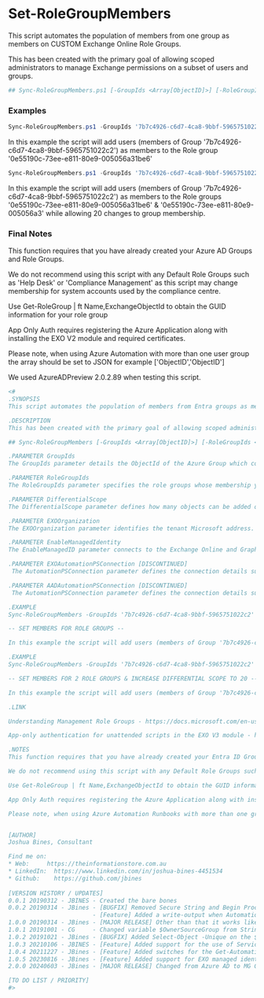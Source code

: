 # Set-RoleGroupMembers
This script automates the population of members from one group as members on CUSTOM Exchange Online Role Groups.  

This has been created with the primary goal of allowing scoped administrators to manage Exchange permissions on a subset of users and groups.  

```powershell
## Sync-RoleGroupMembers.ps1 [-GroupIds <Array[ObjectID]>] [-RoleGroupIds <Array[GUID]>] [-EXOOrganization <string[*.onmicrosoft.com]>] [-EnableManagedIdentity <BOOL[True|False]>]

```

### Examples
```powershell
Sync-RoleGroupMembers.ps1 -GroupIds '7b7c4926-c6d7-4ca8-9bbf-5965751022c2' -RoleGroupIds '0e55190c-73ee-e811-80e9-005056a31be6'
```
In this example the script will add users (members of Group '7b7c4926-c6d7-4ca8-9bbf-5965751022c2') as members to the Role group '0e55190c-73ee-e811-80e9-005056a31be6'


```powershell
Sync-RoleGroupMembers.ps1 -GroupIds '7b7c4926-c6d7-4ca8-9bbf-5965751022c2' -RoleGroupIds "0e55190c-73ee-e811-80e9-005056a31be6","0e55190c-73ee-e811-80e9-005056a3" -DifferentialScope 20
```
In this example the script will add users (members of Group '7b7c4926-c6d7-4ca8-9bbf-5965751022c2') as members to the Role groups '0e55190c-73ee-e811-80e9-005056a31be6' & '0e55190c-73ee-e811-80e9-005056a3' while allowing 20 changes to group membership.

 
### Final Notes
This function requires that you have already created your Azure AD Groups and Role Groups.

We do not recommend using this script with any Default Role Groups such as 'Help Desk' or 'Compliance Management' as this script may change membership for system accounts used by the compliance centre.

Use Get-RoleGroup | ft Name,ExchangeObjectId to obtain the GUID information for your role group

App Only Auth requires registering the Azure Application along with installing the EXO V2 module and required certificates. 

Please note, when using Azure Automation with more than one user group the array should be set to JSON for example ['ObjectID','ObjectID']

We used AzureADPreview 2.0.2.89 when testing this script. 

```powershell
<#
.SYNOPSIS
This script automates the population of members from Entra groups as members on Exchange Online Role Groups.  

.DESCRIPTION
This has been created with the primary goal of allowing scoped administrators to manage Exchange permissions on a subset of users.  

## Sync-RoleGroupMembers [-GroupIds <Array[ObjectID]>] [-RoleGroupIds <Array[GUID]>] [-EXOOrganization <string[*.onmicrosoft.com]>] [-EnableManagedIdentity <BOOL[True|False]>]

.PARAMETER GroupIds
The GroupIds parameter details the ObjectId of the Azure Group which contains all the desired owners as members of one group.

.PARAMETER RoleGroupIds
The RoleGroupIds parameter specifies the role groups whose membership you want to modify. This can be found by running Get-RoleGroup <Name> | FL Name,*guid*

.PARAMETER DifferentialScope
The DifferentialScope parameter defines how many objects can be added or removed from the Role Groups in a single operation of the script. The goal of this setting is throttle bulk changes to limit the impact of misconfiguration by an administrator. What value you choose here will be dictated by your userbase and your script schedule. The default value is set to 10 Objects. 

.PARAMETER EXOOrganization
The EXOOrganization parameter identifies the tenant Microsoft address. For example 'consto.onmicrosoft.com'. 

.PARAMETER EnableManagedIdentity
The EnableManagedID parameter connects to the Exchange Online and Graph Module via a Managed Identity. Without this switch the script will require manually connecting to these modules.

.PARAMETER EXOAutomationPSConnection [DISCONTINUED]
 The AutomationPSConnection parameter defines the connection details such as AppID, Tenant ID. Parameter must be used with -EXOAutomationPSCertificate & -EXOOrganization.

.PARAMETER AADAutomationPSConnection [DISCONTINUED]
 The AutomationPSConnection parameter defines the connection details such as AppID, Tenant ID. Parameter must be used with -AADAutomationPSCertificate.

.EXAMPLE
Sync-RoleGroupMembers -GroupIds '7b7c4926-c6d7-4ca8-9bbf-5965751022c2' -RoleGroupIds '0e55190c-73ee-e811-80e9-005056a31be6'

-- SET MEMBERS FOR ROLE GROUPS --

In this example the script will add users (members of Group '7b7c4926-c6d7-4ca8-9bbf-5965751022c2') as members to the Role group '0e55190c-73ee-e811-80e9-005056a31be6'

.EXAMPLE
Sync-RoleGroupMembers -GroupIds '7b7c4926-c6d7-4ca8-9bbf-5965751022c2' -RoleGroupIds "0e55190c-73ee-e811-80e9-005056a31be6","0e55190c-73ee-e811-80e9-005056a3" -DifferentialScope 20

-- SET MEMBERS FOR 2 ROLE GROUPS & INCREASE DIFFERENTIAL SCOPE TO 20 --

In this example the script will add users (members of Group '7b7c4926-c6d7-4ca8-9bbf-5965751022c2') as members to the Role groups '0e55190c-73ee-e811-80e9-005056a31be6' & '0e55190c-73ee-e811-80e9-005056a3' while allowing 20 changes to group membership.

.LINK

Understanding Management Role Groups - https://docs.microsoft.com/en-us/exchange/understanding-management-role-groups-exchange-2013-help 

App-only authentication for unattended scripts in the EXO V3 module - https://docs.microsoft.com/en-us/powershell/exchange/app-only-auth-powershell-v2?view=exchange-ps

.NOTES
This function requires that you have already created your Entra ID Groups and Role Groups.

We do not recommend using this script with any Default Role Groups such as 'Help Desk' or 'Compliance Management' as this script may change membership for system accounts used by the defender portal.

Use Get-RoleGroup | ft Name,ExchangeObjectId to obtain the GUID information for your role group

App Only Auth requires registering the Azure Application along with installing the EXO V3 module and required certificates. 

Please note, when using Azure Automation Runbooks with more than one group the array should be set to JSON for example ['ObjectID','ObjectID']


[AUTHOR]
Joshua Bines, Consultant

Find me on:
* Web:     https://theinformationstore.com.au
* LinkedIn:  https://www.linkedin.com/in/joshua-bines-4451534
* Github:    https://github.com/jbines
  
[VERSION HISTORY / UPDATES]
0.0.1 20190312 - JBINES - Created the bare bones
0.0.2 20190314 - JBines - [BUGFIX] Removed Secure String and Begin Process End as it is not supported in azure automation. 
                        - [Feature] Added a write-output when AutomationPSCredential is using in the write-log function
1.0.0 20190314 - JBines - [MAJOR RELEASE] Other than that it works like a dream... 
1.0.1 20191001 - CG     - Changed variable $OwnerSourceGroup from String type to $OwnerSourceGroups of Array type for maximum flexibility.
1.0.2 20191021 - JBines - [BUGFIX] Added Select-Object -Unique on the $RoleGroupsIdentity Array.
1.0.3 20210106 - JBINES - [Feature] Added support for the use of Service Principles using Certificates based authenication for Exchange and Azure AD. Also updated AzureADPreview to 2.0.2.89
1.0.4 20211227 - JBines - [Feature] Added switches for the Get-AutomationConnection and removed extra variables which were needed. Upgraded to AzureAD GA.
1.0.5 20230816 - JBines - [Feature] Added support for EXO managed identity.
2.0.0 20240603 - JBines - [MAJOR RELEASE] Changed from Azure AD to MG Graph Module. Note now requires the use of managed identity and removed some of the complexity.

[TO DO LIST / PRIORITY]
#>
```
